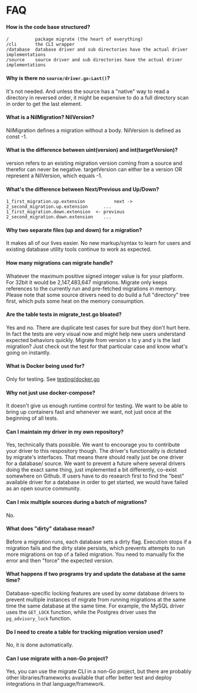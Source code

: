 # FAQ

#### How is the code base structured?
  ```
  /          package migrate (the heart of everything)
  /cli       the CLI wrapper
  /database  database driver and sub directories have the actual driver implementations
  /source    source driver and sub directories have the actual driver implementations
  ```

#### Why is there no `source/driver.go:Last()`?
  It's not needed. And unless the source has a "native" way to read a directory in reversed order,
  it might be expensive to do a full directory scan in order to get the last element.

#### What is a NilMigration? NilVersion?
  NilMigration defines a migration without a body. NilVersion is defined as const -1.

#### What is the difference between uint(version) and int(targetVersion)?
  version refers to an existing migration version coming from a source and therefor can never be negative.
  targetVersion can either be a version OR represent a NilVersion, which equals -1.

#### What's the difference between Next/Previous and Up/Down?
  ```
  1_first_migration.up.extension           next ->  2_second_migration.up.extension      ...
  1_first_migration.down.extension  <- previous     2_second_migration.down.extension    ...
  ```

#### Why two separate files (up and down) for a migration?
  It makes all of our lives easier. No new markup/syntax to learn for users
  and existing database utility tools continue to work as expected.

#### How many migrations can migrate handle?
  Whatever the maximum positive signed integer value is for your platform.
  For 32bit it would be 2,147,483,647 migrations. Migrate only keeps references to
  the currently run and pre-fetched migrations in memory. Please note that some
  source drivers need to do build a full "directory" tree first, which puts some
  heat on the memory consumption.

#### Are the table tests in migrate_test.go bloated?
  Yes and no. There are duplicate test cases for sure but they don't hurt here. In fact
  the tests are very visual now and might help new users understand expected behaviors quickly.
  Migrate from version x to y and y is the last migration? Just check out the test for
  that particular case and know what's going on instantly.

#### What is Docker being used for?
  Only for testing. See [testing/docker.go](testing/docker.go)

#### Why not just use docker-compose?
  It doesn't give us enough runtime control for testing. We want to be able to bring up containers fast
  and whenever we want, not just once at the beginning of all tests.

#### Can I maintain my driver in my own repository?
  Yes, technically thats possible. We want to encourage you to contribute your driver to this respository though.
  The driver's functionality is dictated by migrate's interfaces. That means there should really
  just be one driver for a database/ source. We want to prevent a future where several drivers doing the exact same thing,
  just implemented a bit differently, co-exist somewhere on Github. If users have to do research first to find the
  "best" available driver for a database in order to get started, we would have failed as an open source community.

#### Can I mix multiple sources during a batch of migrations?
  No.

#### What does "dirty" database mean?
  Before a migration runs, each database sets a dirty flag. Execution stops if a migration fails and the dirty state persists,
  which prevents attempts to run more migrations on top of a failed migration. You need to manually fix the error
  and then "force" the expected version.

#### What happens if two programs try and update the database at the same time?
Database-specific locking features are used by *some* database drivers to prevent multiple instances of migrate from running migrations at the same time
  the same database at the same time. For example, the MySQL driver uses the `GET_LOCK` function, while the Postgres driver uses
  the `pg_advisory_lock` function.

#### Do I need to create a table for tracking migration version used?
No, it is done automatically.

#### Can I use migrate with a non-Go project?
Yes, you can use the migrate CLI in a non-Go project, but there are probably other libraries/frameworks available that offer better test and deploy integrations in that language/framework.